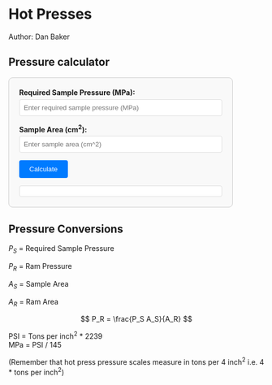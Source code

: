 Hot Presses
===========

Author: Dan Baker

<style>
        .calculator {
            max-width: 400px;
            padding: 20px;
            border: 1px solid #ccc;
            border-radius: 8px;
            background: #f9f9f9;
        }
        .form-group {
            margin-bottom: 15px;
        }
        .form-group label {
            display: block;
            margin-bottom: 5px;
            font-weight: bold;
        }
        .form-group input {
            width: 100%;
            padding: 8px;
            border: 1px solid #ddd;
            border-radius: 4px;
        }
        .result {
            margin-top: 15px;
            padding: 10px;
            background: #fff;
            border: 1px solid #ddd;
            border-radius: 4px;
        }
        button {
            background: #007bff;
            color: white;
            border: none;
            padding: 10px 20px;
            border-radius: 4px;
            cursor: pointer;
        }
        button:hover {
            background: #0056b3;
        }
    </style>

## Pressure calculator
 
<div class="calculator">
    <div class="form-group">
        <label for="pressure">Required Sample Pressure (MPa):</label>
        <input type="number" id="pressure" step="0.01" placeholder="Enter required sample pressure (MPa)">
    </div>
    <div class="form-group">
        <label for="area">Sample Area (cm<sup>2</sup>):</label>
        <input type="number" id="area" step="0.01" placeholder="Enter sample area (cm^2)">
    </div>
    <button onclick="convertPressure()">Calculate</button>
    <div class="result" id="result"></div>
</div>

<script src="../javascripts/pressure_calculator.js"></script>

## Pressure Conversions

$P_S$ = Required Sample Pressure 

$P_R$ = Ram Pressure 

$A_S$ = Sample Area 

$A_R$ = Ram Area 

$$
    P_R = \frac{P_S  A_S}{A_R}
$$

PSI = Tons per inch<sup>2</sup> * 2239<br>
MPa = PSI / 145 

(Remember that hot press pressure scales measure in tons per 4 inch<sup>2</sup> i.e. 4 * tons per inch<sup>2</sup>)